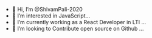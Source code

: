 - 👋 Hi, I’m @ShivamPali-2020
- 👀 I’m interested in JavaScript...
- 🌱 I’m currently working as a React Developer in LTI ...
- 💞️ I’m looking to Contribute open source on Github ...

<!---
ShivamPali-2020/ShivamPali-2020 is a ✨ special ✨ repository because its `README.md` (this file) appears on your GitHub profile.
You can click the Preview link to take a look at your changes.
--->
